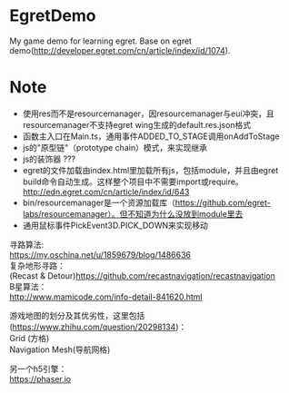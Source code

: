 # EgretDemo
My game demo for learning egret. Base on egret demo(http://developer.egret.com/cn/article/index/id/1074).

# Note

* 使用res而不是resourcemanager，因resourcemanager与eui冲突，且resourcemanager不支持egret wing生成的default.res.json格式
* 函数主入口在Main.ts，通用事件ADDED_TO_STAGE调用onAddToStage
* js的"原型链"（prototype chain）模式，来实现继承
* js的装饰器 ???
* egret的文件加载由index.html里加载所有js，包括module，并且由egret build命令自动生成。这样整个项目中不需要import或require。http://edn.egret.com/cn/article/index/id/643
* bin/resourcemanager是一个资源加载库（https://github.com/egret-labs/resourcemanager）。但不知道为什么没放到module里去
* 通用鼠标事件PickEvent3D.PICK_DOWN来实现移动

寻路算法:  
https://my.oschina.net/u/1859679/blog/1486636  
复杂地形寻路：  
(Recast & Detour)https://github.com/recastnavigation/recastnavigation  
B星算法：  
http://www.mamicode.com/info-detail-841620.html  


游戏地图的划分及其优劣性，这里包括(https://www.zhihu.com/question/20298134)：  
Grid (方格)  
Navigation Mesh(导航网格)  

另一个h5引擎：  
https://phaser.io

